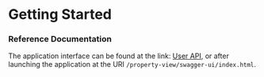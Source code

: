# Getting Started

### Reference Documentation

The application interface can be found at the link: [User API](https://tratsyakevgen.github.io/Hotels/),
or after launching the application at the URI `/property-view/swagger-ui/index.html`.
